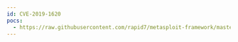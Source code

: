 ```yaml
---
id: CVE-2019-1620
pocs:
  - https://raw.githubusercontent.com/rapid7/metasploit-framework/master/modules/exploits/multi/http/cisco_dcnm_upload_2019.rb
---
```

